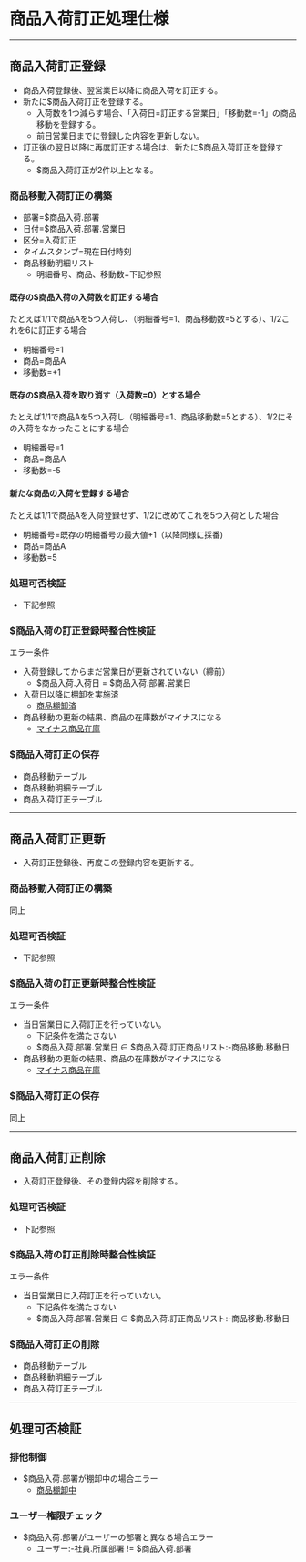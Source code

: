 # 商品入荷訂正処理仕様

***

## 商品入荷訂正登録

- 商品入荷登録後、翌営業日以降に商品入荷を訂正する。
- 新たに$商品入荷訂正を登録する。
    - 入荷数を1つ減らす場合、「入荷日=訂正する営業日」「移動数=-1」の商品移動を登録する。
    - 前日営業日までに登録した内容を更新しない。
- 訂正後の翌日以降に再度訂正する場合は、新たに$商品入荷訂正を登録する。
    - $商品入荷訂正が2件以上となる。

### 商品移動入荷訂正の構築

- 部署=$商品入荷.部署
- 日付=$商品入荷.部署.営業日
- 区分=入荷訂正
- タイムスタンプ=現在日付時刻
- 商品移動明細リスト
    - 明細番号、商品、移動数=下記参照

#### 既存の$商品入荷の入荷数を訂正する場合

たとえば1/1で商品Aを5つ入荷し、（明細番号=1、商品移動数=5とする）、1/2これを6に訂正する場合

- 明細番号=1
- 商品=商品A
- 移動数=+1

#### 既存の$商品入荷を取り消す（入荷数=0）とする場合

たとえば1/1で商品Aを5つ入荷し（明細番号=1、商品移動数=5とする）、1/2にその入荷をなかったことにする場合

- 明細番号=1
- 商品=商品A
- 移動数=-5

#### 新たな商品の入荷を登録する場合

たとえば1/1で商品Aを入荷登録せず、1/2に改めてこれを5つ入荷とした場合

- 明細番号=既存の明細番号の最大値+1（以降同様に採番)
- 商品=商品A
- 移動数=5

### 処理可否検証

- 下記参照

### $商品入荷の訂正登録時整合性検証

エラー条件

- 入荷登録してからまだ営業日が更新されていない（締前）
    - $商品入荷.入荷日 = $商品入荷.部署.営業日
- 入荷日以降に棚卸を実施済
    - [商品棚卸済](/U11/仕様/商品棚卸済)
- 商品移動の更新の結果、商品の在庫数がマイナスになる
    - [マイナス商品在庫](/u11/仕様/マイナス商品在庫)

### $商品入荷訂正の保存

- 商品移動テーブル
- 商品移動明細テーブル
- 商品入荷訂正テーブル

***

## 商品入荷訂正更新

- 入荷訂正登録後、再度この登録内容を更新する。

### 商品移動入荷訂正の構築

同上

### 処理可否検証

- 下記参照

### $商品入荷の訂正更新時整合性検証

エラー条件

- 当日営業日に入荷訂正を行っていない。
    - 下記条件を満たさない
    - $商品入荷.部署.営業日 ∈ $商品入荷.訂正商品リスト:-商品移動.移動日
- 商品移動の更新の結果、商品の在庫数がマイナスになる
    - [マイナス商品在庫](/u11/仕様/マイナス商品在庫)

### $商品入荷訂正の保存

同上

***

## 商品入荷訂正削除

- 入荷訂正登録後、その登録内容を削除する。

### 処理可否検証

- 下記参照

### $商品入荷の訂正削除時整合性検証

エラー条件

- 当日営業日に入荷訂正を行っていない。
    - 下記条件を満たさない
    - $商品入荷.部署.営業日 ∈ $商品入荷.訂正商品リスト:-商品移動.移動日

### $商品入荷訂正の削除

- 商品移動テーブル
- 商品移動明細テーブル
- 商品入荷訂正テーブル

***

## 処理可否検証

### 排他制御

- $商品入荷.部署が棚卸中の場合エラー
    - [商品棚卸中](/U11/仕様/商品棚卸中)

### ユーザー権限チェック

- $商品入荷.部署がユーザーの部署と異なる場合エラー
    - ユーザー:-社員.所属部署 != $商品入荷.部署
